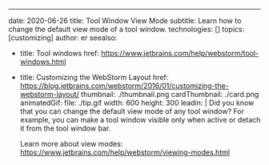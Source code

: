 ---
date: 2020-06-26 title: Tool Window View Mode subtitle: Learn how to change the default view mode of a tool window. technologies: [] topics: [customizing] author: er seealso:
- title: Tool windows href: https://www.jetbrains.com/help/webstorm/tool-windows.html
- title: Customizing the WebStorm Layout href: https://blog.jetbrains.com/webstorm/2016/01/customizing-the-webstorm-layout/ thumbnail: ./thumbnail.png cardThumbnail: ./card.png animatedGif: file: ./tip.gif width: 600 height: 300 leadin: | Did you know that you can change the default view mode of any tool window? For example, you can make a tool window visible only when active or detach it from the tool window bar.

  Learn more about view modes: https://www.jetbrains.com/help/webstorm/viewing-modes.html
